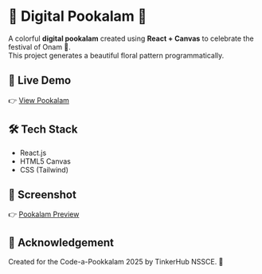 # 🌸 Digital Pookalam 🌸

A colorful **digital pookalam** created using **React + Canvas** to celebrate the festival of Onam 🎉.  
This project generates a beautiful floral pattern programmatically.

## 🔗 Live Demo
👉 [View Pookalam](https://akshara-ramesh.github.io/digital-pookalam)

## 🛠 Tech Stack
- React.js
- HTML5 Canvas
- CSS (Tailwind)


## 📸 Screenshot
👉 [Pookalam Preview](https://github.com/user-attachments/assets/f51317bc-50e7-4402-a0fe-933151fa450e)



## 🙏 Acknowledgement
Created for the  Code-a-Pookkalam 2025 by TinkerHub NSSCE. 🌼
